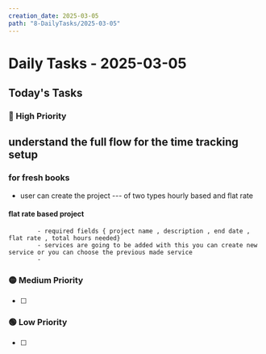 ```yaml
---
creation_date: 2025-03-05
path: "8-DailyTasks/2025-03-05"
---
```

# Daily Tasks - 2025-03-05


## Today's Tasks
### 🔴 High Priority
## understand the full flow for the time tracking setup 
### for fresh books

- user can create the project --- of two types hourly based and flat rate
#### flat rate based project
			- required fields { project name , description , end date , flat rate , total hours needed}
			- services are going to be added with this you can create new service or you can choose the previous made service
			- 

### 🟡 Medium Priority
- [ ] 

### 🟢 Low Priority
- [ ] 
